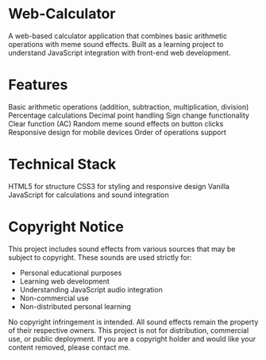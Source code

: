 # Web-Calculator
A web-based calculator application that combines basic arithmetic operations with meme sound effects. Built as a learning project to understand JavaScript integration with front-end web development.

 # Features

Basic arithmetic operations (addition, subtraction, multiplication, division)
Percentage calculations
Decimal point handling
Sign change functionality
Clear function (AC)
Random meme sound effects on button clicks
Responsive design for mobile devices
Order of operations support

# Technical Stack

HTML5 for structure
CSS3 for styling and responsive design
Vanilla JavaScript for calculations and sound integration

# Copyright Notice
This project includes sound effects from various sources that may be subject to copyright. These sounds are used strictly for:

- Personal educational purposes
- Learning web development
- Understanding JavaScript audio integration
- Non-commercial use
- Non-distributed personal learning

No copyright infringement is intended. All sound effects remain the property of their respective owners. This project is not for distribution, commercial use, or public deployment.
If you are a copyright holder and would like your content removed, please contact me.
